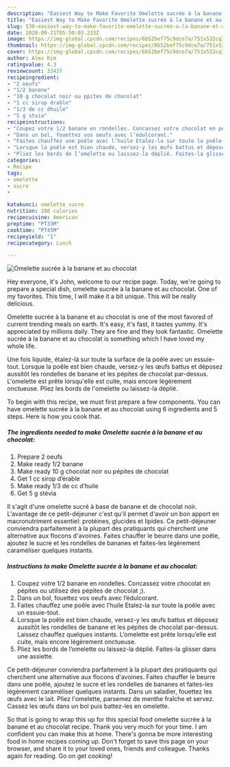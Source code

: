 ```yaml
---
description: "Easiest Way to Make Favorite Omelette sucrée à la banane et au chocolat"
title: "Easiest Way to Make Favorite Omelette sucrée à la banane et au chocolat"
slug: 530-easiest-way-to-make-favorite-omelette-sucree-a-la-banane-et-au-chocolat
date: 2020-09-21T05:50:03.233Z
image: https://img-global.cpcdn.com/recipes/6b52bef75c9dce7a/751x532cq70/omelette-sucree-a-la-banane-et-au-chocolat-photo-principale-de-la-recette.jpg
thumbnail: https://img-global.cpcdn.com/recipes/6b52bef75c9dce7a/751x532cq70/omelette-sucree-a-la-banane-et-au-chocolat-photo-principale-de-la-recette.jpg
cover: https://img-global.cpcdn.com/recipes/6b52bef75c9dce7a/751x532cq70/omelette-sucree-a-la-banane-et-au-chocolat-photo-principale-de-la-recette.jpg
author: Alex Kim
ratingvalue: 4.3
reviewcount: 33437
recipeingredient:
- "2 oeufs"
- "1/2 banane"
- "10 g chocolat noir ou ppites de chocolat"
- "1 cc sirop drable"
- "1/3 de cc dhuile"
- "5 g stvia"
recipeinstructions:
- "Coupez votre 1/2 banane en rondelles. Concassez votre chocolat en pépites ou utilisez des pépites de chocolat ;)."
- "Dans un bol, fouettez vos oeufs avec l’édulcorant."
- "Faites chauffez une poêle avec l’huile Etalez-la sur toute la poêle avec un essuie-tout."
- "Lorsque la poêle est bien chaude, versez-y les œufs battus et déposez aussitôt les rondelles de banane et les pépites de chocolat par-dessus. Laissez chauffez quelques instants. L’omelette est prête lorsqu’elle est cuite, mais encore légèrement onctueuse."
- "Pliez les bords de l’omelette ou laissez-la déplié. Faites-la glisser dans une assiette."
categories:
- Recipe
tags:
- omelette
- sucre
- 

katakunci: omelette sucre  
nutrition: 288 calories
recipecuisine: American
preptime: "PT33M"
cooktime: "PT45M"
recipeyield: "1"
recipecategory: Lunch

---
```



![Omelette sucrée à la banane et au chocolat](https://img-global.cpcdn.com/recipes/6b52bef75c9dce7a/751x532cq70/omelette-sucree-a-la-banane-et-au-chocolat-photo-principale-de-la-recette.jpg)

Hey everyone, it's John, welcome to our recipe page. Today, we're going to prepare a special dish, omelette sucrée à la banane et au chocolat. One of my favorites. This time, I will make it a bit unique. This will be really delicious.

Omelette sucrée à la banane et au chocolat is one of the most favored of current trending meals on earth. It's easy, it's fast, it tastes yummy. It's appreciated by millions daily. They are fine and they look fantastic. Omelette sucrée à la banane et au chocolat is something which I have loved my whole life.

Une fois liquide, étalez-là sur toute la surface de la poêle avec un essuie-tout. Lorsque la poêle est bien chaude, versez-y les œufs battus et déposez aussitôt les rondelles de banane et les pépites de chocolat par-dessus. L&#39;omelette est prête lorsqu&#39;elle est cuite, mais encore légèrement onctueuse. Pliez les bords de l&#39;omelette ou laissez-la déplié.


To begin with this recipe, we must first prepare a few components. You can have omelette sucrée à la banane et au chocolat using 6 ingredients and 5 steps. Here is how you cook that.

<!--inarticleads1-->

##### The ingredients needed to make Omelette sucrée à la banane et au chocolat:

1. Prepare 2 oeufs
1. Make ready 1/2 banane
1. Make ready 10 g chocolat noir ou pépites de chocolat
1. Get 1 cc sirop d’érable
1. Make ready 1/3 de cc d’huile
1. Get 5 g stévia


Il s&#39;agit d&#39;une omelette sucré à base de banane et de chocolat noir. L&#39;avantage de ce petit-déjeuner c&#39;est qu&#39;il permet d&#39;avoir un bon apport en macronutriment essentiel: protéines, glucides et lipides. Ce petit-déjeuner conviendra parfaitement à la plupart des pratiquants qui cherchent une alternative aux flocons d&#39;avoines. Faites chauffer le beurre dans une poêle, ajoutez le sucre et les rondelles de bananes et faites-les légèrement caraméliser quelques instants. 

<!--inarticleads2-->

##### Instructions to make Omelette sucrée à la banane et au chocolat:

1. Coupez votre 1/2 banane en rondelles. Concassez votre chocolat en pépites ou utilisez des pépites de chocolat ;).
1. Dans un bol, fouettez vos oeufs avec l’édulcorant.
1. Faites chauffez une poêle avec l’huile Etalez-la sur toute la poêle avec un essuie-tout.
1. Lorsque la poêle est bien chaude, versez-y les œufs battus et déposez aussitôt les rondelles de banane et les pépites de chocolat par-dessus. Laissez chauffez quelques instants. L’omelette est prête lorsqu’elle est cuite, mais encore légèrement onctueuse.
1. Pliez les bords de l’omelette ou laissez-la déplié. Faites-la glisser dans une assiette.


Ce petit-déjeuner conviendra parfaitement à la plupart des pratiquants qui cherchent une alternative aux flocons d&#39;avoines. Faites chauffer le beurre dans une poêle, ajoutez le sucre et les rondelles de bananes et faites-les légèrement caraméliser quelques instants. Dans un saladier, fouettez les œufs avec le lait. Pliez l&#39;omelette, parsemez de menthe fraîche et servez. Cassez les œufs dans un bol puis battez-les en omelette. 

So that is going to wrap this up for this special food omelette sucrée à la banane et au chocolat recipe. Thank you very much for your time. I am confident you can make this at home. There's gonna be more interesting food in home recipes coming up. Don't forget to save this page on your browser, and share it to your loved ones, friends and colleague. Thanks again for reading. Go on get cooking!
